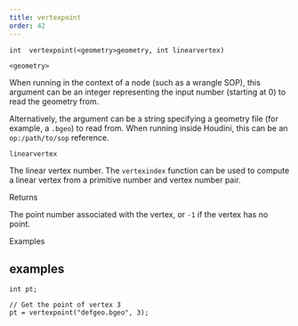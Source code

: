 ```yaml
---
title: vertexpoint
order: 42
---
```

`int  vertexpoint(<geometry>geometry, int linearvertex)`

`<geometry>`

When running in the context of a node (such as a wrangle SOP), this argument can be an integer representing the input number (starting at 0) to read the geometry from.

Alternatively, the argument can be a string specifying a geometry file (for example, a `.bgeo`) to read from. When running inside Houdini, this can be an `op:/path/to/sop` reference.

`linearvertex`

The linear vertex number. The `vertexindex` function can be used
to compute a linear vertex from a primitive number and vertex
number pair.

Returns

The point number associated with the vertex, or `-1` if the vertex has no point.

Examples

## examples

```vex
int pt;

// Get the point of vertex 3
pt = vertexpoint("defgeo.bgeo", 3);

```
